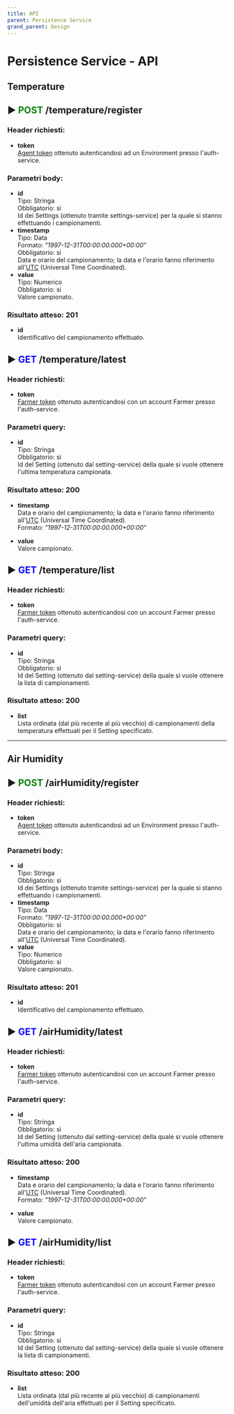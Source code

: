 ```yaml
---
title: API
parent: Persistence Service
grand_parent: Design
---
```


# Persistence Service - API

## Temperature

## &#9658; **<font color="green">POST</font>** /temperature/**register**
### **Header richiesti:**
* **token**  
<u>Agent token</u> ottenuto autenticandosi ad un Environment presso l'auth-service.

### **Parametri body:**
* **id**  
Tipo: Stringa  
Obbligatorio: sì  
Id dei Settings (ottenuto tramite settings-service) per la quale si stanno effettuando i campionamenti.
* **timestamp**  
Tipo: Data  
Formato: *"1997-12-31T00:00:00.000+00:00"*  
Obbligatorio: sì  
Data e orario del campionamento; la data e l'orario fanno riferimento all'<u>UTC</u> (Universal Time Coordinated).
* **value**  
Tipo: Numerico  
Obbligatorio: si  
Valore campionato.

### **Risultato atteso:** **201**
* **id**  
Identificativo del campionamento effettuato.

## &#9658; **<font color="blue">GET</font>** /temperature/**latest**
### **Header richiesti:**
* **token**  
<u>Farmer token</u> ottenuto autenticandosi con un account Farmer presso l'auth-service.

### **Parametri query:**
* **id**  
Tipo: Stringa  
Obbligatorio: sì  
Id del Setting (ottenuto dal setting-service) della quale si vuole ottenere l'ultima temperatura campionata.

### **Risultato atteso:** **200**
* **timestamp**  
Data e orario del campionamento; la data e l'orario fanno riferimento all'<u>UTC</u> (Universal Time Coordinated).  
Formato: *"1997-12-31T00:00:00.000+00:00"* 

* **value**  
Valore campionato.

## &#9658; **<font color="blue">GET</font>** /temperature/**list**
### **Header richiesti:**
* **token**  
<u>Farmer token</u> ottenuto autenticandosi con un account Farmer presso l'auth-service.

### **Parametri query:**
* **id**  
Tipo: Stringa  
Obbligatorio: sì  
Id del Setting (ottenuto dal setting-service) della quale si vuole ottenere la lista di campionamenti.

### **Risultato atteso:** **200**
* **list**  
Lista ordinata (dal più recente al più vecchio) di campionamenti della temperatura effettuati per il Setting specificato.

---

## Air Humidity

## &#9658; **<font color="green">POST</font>** /airHumidity/**register**
### **Header richiesti:**
* **token**  
<u>Agent token</u> ottenuto autenticandosi ad un Environment presso l'auth-service.

### **Parametri body:**
* **id**  
Tipo: Stringa  
Obbligatorio: sì  
Id dei Settings (ottenuto tramite settings-service) per la quale si stanno effettuando i campionamenti.
* **timestamp**  
Tipo: Data  
Formato: *"1997-12-31T00:00:00.000+00:00"*  
Obbligatorio: sì  
Data e orario del campionamento; la data e l'orario fanno riferimento all'<u>UTC</u> (Universal Time Coordinated).
* **value**  
Tipo: Numerico  
Obbligatorio: si  
Valore campionato.

### **Risultato atteso:** **201**
* **id**  
Identificativo del campionamento effettuato.

## &#9658; **<font color="blue">GET</font>** /airHumidity/**latest**
### **Header richiesti:**
* **token**  
<u>Farmer token</u> ottenuto autenticandosi con un account Farmer presso l'auth-service.

### **Parametri query:**
* **id**  
Tipo: Stringa  
Obbligatorio: sì  
Id del Setting (ottenuto dal setting-service) della quale si vuole ottenere l'ultima umidità dell'aria campionata.

### **Risultato atteso:** **200**
* **timestamp**  
Data e orario del campionamento; la data e l'orario fanno riferimento all'<u>UTC</u> (Universal Time Coordinated).  
Formato: *"1997-12-31T00:00:00.000+00:00"* 

* **value**  
Valore campionato.

## &#9658; **<font color="blue">GET</font>** /airHumidity/**list**
### **Header richiesti:**
* **token**  
<u>Farmer token</u> ottenuto autenticandosi con un account Farmer presso l'auth-service.

### **Parametri query:**
* **id**  
Tipo: Stringa  
Obbligatorio: sì  
Id del Setting (ottenuto dal setting-service) della quale si vuole ottenere la lista di campionamenti.

### **Risultato atteso:** **200**
* **list**  
Lista ordinata (dal più recente al più vecchio) di campionamenti dell'umidità dell'aria effettuati per il Setting specificato.
